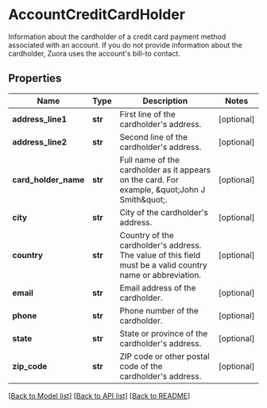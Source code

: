 # AccountCreditCardHolder

Information about the cardholder of a credit card payment method associated with an account. If you do not provide information about the cardholder, Zuora uses the account's bill-to contact. 
## Properties
Name | Type | Description | Notes
------------ | ------------- | ------------- | -------------
**address_line1** | **str** | First line of the cardholder&#39;s address.  | [optional] 
**address_line2** | **str** | Second line of the cardholder&#39;s address.  | [optional] 
**card_holder_name** | **str** | Full name of the cardholder as it appears on the card. For example, \&quot;John J Smith\&quot;.  | [optional] 
**city** | **str** | City of the cardholder&#39;s address.  | [optional] 
**country** | **str** | Country of the cardholder&#39;s address. The value of this field must be a valid country name or abbreviation.  | [optional] 
**email** | **str** | Email address of the cardholder.  | [optional] 
**phone** | **str** | Phone number of the cardholder.  | [optional] 
**state** | **str** | State or province of the cardholder&#39;s address.  | [optional] 
**zip_code** | **str** | ZIP code or other postal code of the cardholder&#39;s address.  | [optional] 

[[Back to Model list]](../README.md#documentation-for-models) [[Back to API list]](../README.md#documentation-for-api-endpoints) [[Back to README]](../README.md)


